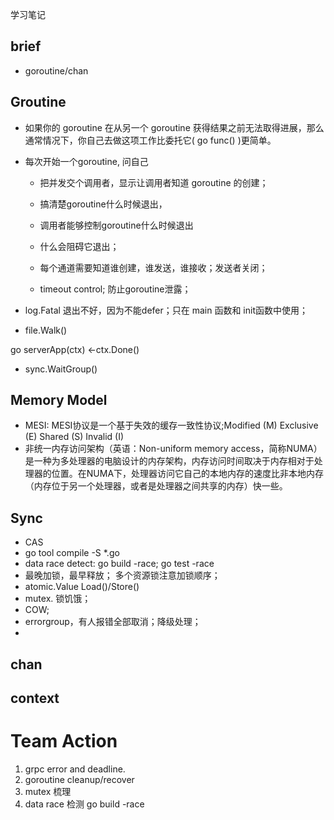 学习笔记
## brief
* goroutine/chan


## Groutine
* 如果你的 goroutine 在从另一个 goroutine 获得结果之前无法取得进展，那么通常情况下，你自己去做这项工作比委托它( go func() )更简单。
* 每次开始一个goroutine, 问自己
    * 把并发交个调用者，显示让调用者知道 goroutine 的创建； 
    * 搞清楚goroutine什么时候退出，
    * 调用者能够控制goroutine什么时候退出

    * 什么会阻碍它退出；
    * 每个通道需要知道谁创建，谁发送，谁接收；发送者关闭； 
    * timeout control; 防止goroutine泄露；


* log.Fatal 退出不好，因为不能defer；只在 main 函数和 init函数中使用；

* file.Walk()

go serverApp(ctx) 
<-ctx.Done()

* sync.WaitGroup()


## Memory Model
* MESI: MESI协议是一个基于失效的缓存一致性协议;Modified (M) Exclusive (E) Shared (S) Invalid (I)
* 非统一内存访问架构（英语：Non-uniform memory access，简称NUMA）是一种为多处理器的电脑设计的内存架构，内存访问时间取决于内存相对于处理器的位置。在NUMA下，处理器访问它自己的本地内存的速度比非本地内存（内存位于另一个处理器，或者是处理器之间共享的内存）快一些。

## Sync
* CAS
* go tool compile -S *.go
* data race detect: go build -race; go test -race
* 最晚加锁，最早释放； 多个资源锁注意加锁顺序；
* atomic.Value Load()/Store()
* mutex. 锁饥饿；
* COW;
* errorgroup，有人报错全部取消；降级处理；
* 

## chan


## context


# Team Action
1. grpc error and deadline.
2. goroutine cleanup/recover
3. mutex 梳理
4. data race 检测 go build -race